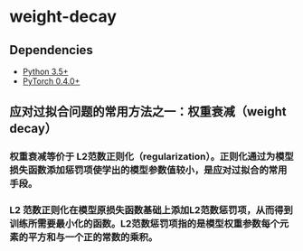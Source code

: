 # weight-decay

## Dependencies
* [Python 3.5+](https://www.continuum.io/downloads)
* [PyTorch 0.4.0+](http://pytorch.org/)

## 应对过拟合问题的常用方法之一：权重衰减（weight decay）

### 权重衰减等价于 L2范数正则化（regularization）。正则化通过为模型损失函数添加惩罚项使学出的模型参数值较小，是应对过拟合的常用手段。

### L2 范数正则化在模型原损失函数基础上添加L2范数惩罚项，从而得到训练所需要最小化的函数。L2范数惩罚项指的是模型权重参数每个元素的平方和与一个正的常数的乘积。
